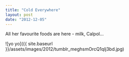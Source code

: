 ```yaml
---
title: "Cold Everywhere"
layout: post
date: "2012-12-05"
---
```


All her favourite foods are here - milk, Calpol…

![yo yo]({{ site.baseurl }}/assets/images/2012/tumblr_meghsmOrcQ1qlj3bd.jpg)
